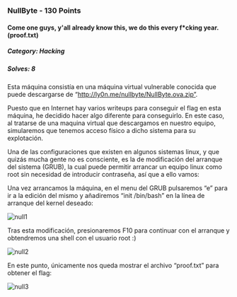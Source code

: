 ### NullByte - 130 Points
#### Come one guys, y'all already know this, we do this every f*cking year. (proof.txt)

##### Category: Hacking 
##### Solves: 8 

Esta máquina consistía en una máquina virtual vulnerable conocida que puede descargarse de “http://ly0n.me/nullbyte/NullByte.ova.zip”.

Puesto que en Internet hay varios writeups para conseguir el flag en esta máquina, he decidido hacer algo diferente para conseguirlo. En este caso, al tratarse de una maquina virtual que descargamos en nuestro equipo, simularemos que tenemos acceso físico a dicho sistema para su explotación.

Una de las configuraciones que existen en algunos sistemas linux, y que quizás mucha gente no es consciente, es la de modificación del arranque del sistema (GRUB), la cual puede permitir arrancar un equipo linux como root sin necesidad de introducir contraseña, así que a ello vamos:

Una vez arrancamos la máquina, en el menu del GRUB pulsaremos “e” para ir a la edición del mismo y añadiremos “init /bin/bash” en la línea de arranque del kernel deseado:

![null1](https://user-images.githubusercontent.com/38633962/42778365-24a06e1c-893d-11e8-9f7d-81b1fd9c89ff.png)

Tras esta modificación, presionaremos F10 para continuar con el arranque y obtendremos una shell con el usuario root :)

![null2](https://user-images.githubusercontent.com/38633962/42778408-45812036-893d-11e8-8032-09b8041338d7.png)

En este punto, únicamente nos queda mostrar el archivo “proof.txt” para obtener el flag:

![null3](https://user-images.githubusercontent.com/38633962/42778431-53f5d8f0-893d-11e8-819f-fa5299e6c1ff.png)
